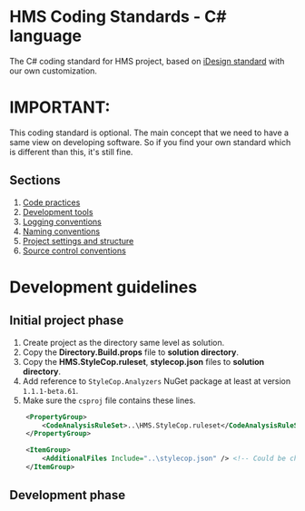 # HMS Coding Standards - C# language
The C# coding standard for HMS project, based on [iDesign standard](http://www.idesign.net/) with our own customization.

# IMPORTANT:
This coding standard is optional. The main concept that we need to have a same view on developing software. So if you find your own standard which is different than this, it's still fine.

## Sections
1. [Code practices](https://github.com/CloudHMS/HMS.Sample.CodingStandard/tree/master/C%23/Coding%20practices)
2. [Development tools](https://github.com/CloudHMS/HMS.Sample.CodingStandard/tree/master/C%23/Development%20tools)
3. [Logging conventions](https://github.com/CloudHMS/HMS.Sample.CodingStandard/tree/master/C%23/Logging%20conventions)
4. [Naming conventions](https://github.com/CloudHMS/HMS.Sample.CodingStandard/tree/master/C%23/Naming%20conventions)
5. [Project settings and structure](https://github.com/CloudHMS/HMS.Sample.CodingStandard/tree/master/C%23/Project%20settings%20and%20structure)
6. [Source control conventions](https://github.com/CloudHMS/HMS.Sample.CodingStandard/tree/master/C%23/Source%20control%20conventions)

# Development guidelines
## Initial project phase
1. Create project as the directory same level as solution.
2. Copy the **Directory.Build.props** file to **solution directory**.
3. Copy the **HMS.StyleCop.ruleset**, **stylecop.json** files to **solution directory**.
4. Add reference to `StyleCop.Analyzers` NuGet package at least at version `1.1.1-beta.61`.
5. Make sure the `csproj` file contains these lines.
```xml
    <PropertyGroup>
        <CodeAnalysisRuleSet>..\HMS.StyleCop.ruleset</CodeAnalysisRuleSet> <!-- Could be changed depends on the location from the project to solution -->
    </PropertyGroup>

    <ItemGroup>
        <AdditionalFiles Include="..\stylecop.json" /> <!-- Could be changed depends on the location from the project to solution -->
    </ItemGroup>
```
## Development phase
